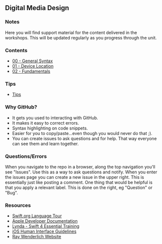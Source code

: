 ## Digital Media Design

### Notes

Here you will find support material for the content delivered in the workshops. This will be updated regularly as you progress through the unit.

### Contents
+ [00 - General Syntax](https://github.com/KyleGoslan/Digital-Media-Design/tree/master/00%20-%20General%20Syntax)
+ [01 - Device Location](https://github.com/KyleGoslan/Digital-Media-Design/tree/master/01%20-%20Device%20Location)
+ [02 - Fundamentals](https://github.com/KyleGoslan/Digital-Media-Design/tree/master/02%20-%20Fundamentals)

### Tips
+ [Tips](https://github.com/KyleGoslan/Digital-Media-Design/blob/master/Tips.md) 

### Why GitHub?
+ It gets you used to interacting with GitHub.
+ It makes it easy to correct errors. 
+ Syntax highlighting on code snippets.  
+ Easier for you to copy/paste...even though you would never do that ;).   
+ You can create issues to ask questions and for help. That way everyone can see them and learn together. 

### Questions/Errors
When you navigate to the repo in a browser, along the top navigation you'll see "Issues". Use this as a way to ask questions and notify. When you enter the issues page you can create a new issue in the upper right. This is essentially just like posting a comment. One thing that would be helpful is that you apply a relevant label. This is done on the right, eg "Question" or "Bug".

### Resources
+ [Swift.org Language Tour ](https://docs.swift.org/swift-book/GuidedTour/GuidedTour.html)
+ [Apple Developer Documentation](https://developer.apple.com/documentation)
+ [Lynda - Swift 4 Essential Training](https://www.lynda.com/Swift-tutorials/Swift-4-Essential-Training/636121-2.html)
+ [iOS Human Interface Guidelines](https://developer.apple.com/design/human-interface-guidelines/ios/overview/themes/)
+ [Ray Wenderlich Website](http://raywenderlich.com/)



